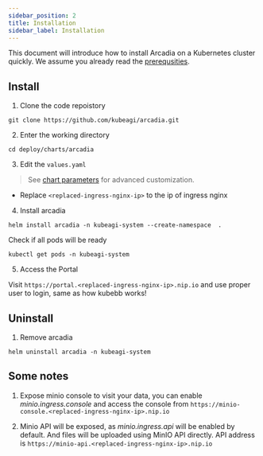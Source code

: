 ```yaml
---
sidebar_position: 2
title: Installation
sidebar_label: Installation
---
```


This document will introduce how to install Arcadia on a Kubernetes cluster quickly.
We assume you already read the [prerequsities](./prerequisites.md).

## Install

1. Clone the code repoistory

```shell
git clone https://github.com/kubeagi/arcadia.git
```

2. Enter the working directory

```shell
cd deploy/charts/arcadia
```

3. Edit the `values.yaml`

> See [chart parameters](https://github.com/kubeagi/arcadia/tree/main/deploy/charts/arcadia/values.yaml) for advanced customization.

* Replace ```<replaced-ingress-nginx-ip>``` to the ip of ingress nginx

4. Install arcadia

```shell
helm install arcadia -n kubeagi-system --create-namespace  .
```

Check if all pods will be ready

```shell
kubectl get pods -n kubeagi-system
```

5. Access the Portal

Visit `https://portal.<replaced-ingress-nginx-ip>.nip.io` and use proper user to login, same as how kubebb works!

## Uninstall

1. Remove arcadia

```shell
helm uninstall arcadia -n kubeagi-system
```

## Some notes

1. Expose minio console to visit your data, you can enable *minio.ingress.console* and access the console from ```https://minio-console.<replaced-ingress-nginx-ip>.nip.io```

2. Minio API will be exposed, as *minio.ingress.api* will be enabled by default. And files will be uploaded using MinIO API directly. API address is ```https://minio-api.<replaced-ingress-nginx-ip>.nip.io```
